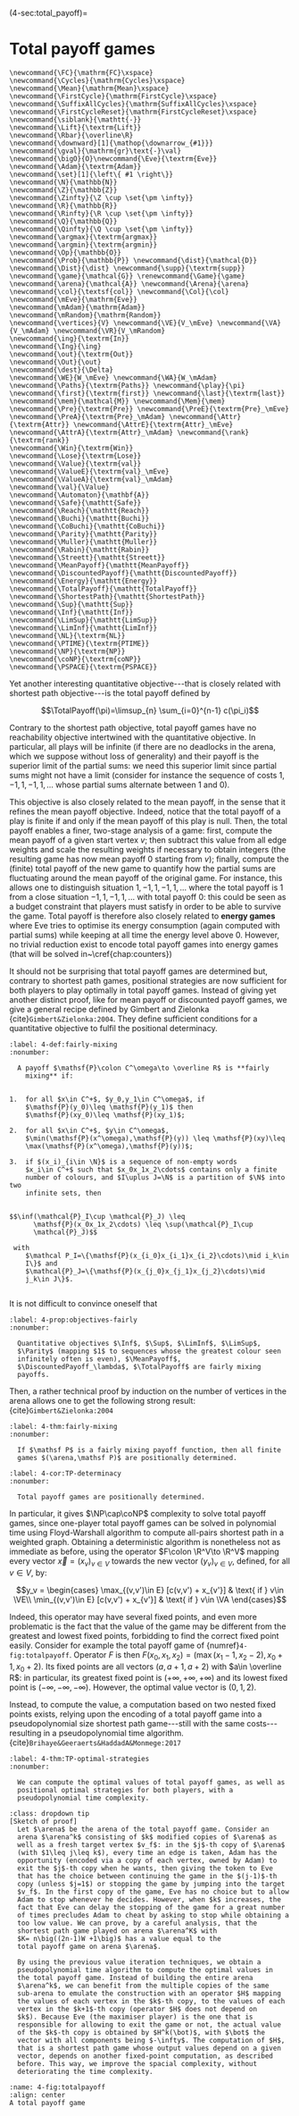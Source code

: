 (4-sec:total_payoff)=
# Total payoff games

```{math}
\newcommand{\FC}{\mathrm{FC}\xspace} 
\newcommand{\Cycles}{\mathrm{Cycles}\xspace} 
\newcommand{\Mean}{\mathrm{Mean}\xspace} 
\newcommand{\FirstCycle}{\mathrm{FirstCycle}\xspace} 
\newcommand{\SuffixAllCycles}{\mathrm{SuffixAllCycles}\xspace} 
\newcommand{\FirstCycleReset}{\mathrm{FirstCycleReset}\xspace} 
\newcommand{\siblank}{\mathtt{-}}
\newcommand{\Lift}{\textrm{Lift}}
\newcommand{\Rbar}{\overline\R}
\newcommand{\downward}[1]{\mathop{\downarrow_{#1}}}
\newcommand{\gval}{\mathrm{gr}\text{-}\val}
\newcommand{\bigO}{O}\newcommand{\Eve}{\textrm{Eve}}
\newcommand{\Adam}{\textrm{Adam}}
\newcommand{\set}[1]{\left\{ #1 \right\}}
\newcommand{\N}{\mathbb{N}}
\newcommand{\Z}{\mathbb{Z}}
\newcommand{\Zinfty}{\Z \cup \set{\pm \infty}}
\newcommand{\R}{\mathbb{R}}
\newcommand{\Rinfty}{\R \cup \set{\pm \infty}}
\newcommand{\Q}{\mathbb{Q}}
\newcommand{\Qinfty}{\Q \cup \set{\pm \infty}}
\newcommand{\argmax}{\textrm{argmax}}
\newcommand{\argmin}{\textrm{argmin}}
\newcommand{\Op}{\mathbb{O}}
\newcommand{\Prob}{\mathbb{P}} \newcommand{\dist}{\mathcal{D}} \newcommand{\Dist}{\dist} \newcommand{\supp}{\textrm{supp}} 
\newcommand{\game}{\mathcal{G}} \renewcommand{\Game}{\game} \newcommand{\arena}{\mathcal{A}} \newcommand{\Arena}{\arena} 
\newcommand{\col}{\textsf{col}} \newcommand{\Col}{\col} 
\newcommand{\mEve}{\mathrm{Eve}}
\newcommand{\mAdam}{\mathrm{Adam}}
\newcommand{\mRandom}{\mathrm{Random}}
\newcommand{\vertices}{V} \newcommand{\VE}{V_\mEve} \newcommand{\VA}{V_\mAdam} \newcommand{\VR}{V_\mRandom} 
\newcommand{\ing}{\textrm{In}}
\newcommand{\Ing}{\ing}
\newcommand{\out}{\textrm{Out}}
\newcommand{\Out}{\out}
\newcommand{\dest}{\Delta} 
\newcommand{\WE}{W_\mEve} \newcommand{\WA}{W_\mAdam} 
\newcommand{\Paths}{\textrm{Paths}} \newcommand{\play}{\pi} \newcommand{\first}{\textrm{first}} \newcommand{\last}{\textrm{last}} 
\newcommand{\mem}{\mathcal{M}} \newcommand{\Mem}{\mem} 
\newcommand{\Pre}{\textrm{Pre}} \newcommand{\PreE}{\textrm{Pre}_\mEve} \newcommand{\PreA}{\textrm{Pre}_\mAdam} \newcommand{\Attr}{\textrm{Attr}} \newcommand{\AttrE}{\textrm{Attr}_\mEve} \newcommand{\AttrA}{\textrm{Attr}_\mAdam} \newcommand{\rank}{\textrm{rank}}
\newcommand{\Win}{\textrm{Win}} 
\newcommand{\Lose}{\textrm{Lose}} 
\newcommand{\Value}{\textrm{val}} 
\newcommand{\ValueE}{\textrm{val}_\mEve} 
\newcommand{\ValueA}{\textrm{val}_\mAdam}
\newcommand{\val}{\Value} 
\newcommand{\Automaton}{\mathbf{A}} 
\newcommand{\Safe}{\mathtt{Safe}}
\newcommand{\Reach}{\mathtt{Reach}} 
\newcommand{\Buchi}{\mathtt{Buchi}} 
\newcommand{\CoBuchi}{\mathtt{CoBuchi}} 
\newcommand{\Parity}{\mathtt{Parity}} 
\newcommand{\Muller}{\mathtt{Muller}} 
\newcommand{\Rabin}{\mathtt{Rabin}} 
\newcommand{\Streett}{\mathtt{Streett}} 
\newcommand{\MeanPayoff}{\mathtt{MeanPayoff}} 
\newcommand{\DiscountedPayoff}{\mathtt{DiscountedPayoff}}
\newcommand{\Energy}{\mathtt{Energy}}
\newcommand{\TotalPayoff}{\mathtt{TotalPayoff}}
\newcommand{\ShortestPath}{\mathtt{ShortestPath}}
\newcommand{\Sup}{\mathtt{Sup}}
\newcommand{\Inf}{\mathtt{Inf}}
\newcommand{\LimSup}{\mathtt{LimSup}}
\newcommand{\LimInf}{\mathtt{LimInf}}
\newcommand{\NL}{\textrm{NL}}
\newcommand{\PTIME}{\textrm{PTIME}}
\newcommand{\NP}{\textrm{NP}}
\newcommand{\coNP}{\textrm{coNP}}
\newcommand{\PSPACE}{\textrm{PSPACE}}
```
Yet another interesting quantitative objective---that is closely
related with shortest path objective---is the total payoff defined by

$$\TotalPayoff(\pi)=\limsup_{n} \sum_{i=0}^{n-1} c(\pi_i)$$

Contrary to the shortest path objective, total payoff games have no
reachability objective intertwined with the quantitative objective. In
particular, all plays will be infinite (if there are no deadlocks in
the arena, which we suppose without loss of generality) and their
payoff is the superior limit of the partial sums: we need this
superior limit since partial sums might not have a limit (consider for
instance the sequence of costs $1,-1,1,-1,1,\ldots$ whose partial sums
alternate between $1$ and $0$).

This objective is also closely related to the mean payoff, in the
sense that it refines the mean payoff objective. Indeed, notice that
the total payoff of a play is finite if and only if the mean payoff of
this play is null. Then, the total payoff enables a finer, two-stage
analysis of a game: first, compute the mean payoff of a given start
vertex $v$; then subtract this value from all edge weights and scale
the resulting weights if necessary to obtain integers (the resulting
game has now mean payoff 0 starting from $v$); finally, compute the
(finite) total payoff of the new game to quantify how the partial sums
are fluctuating around the mean payoff of the original game. For
instance, this allows one to distinguish situation
$1,-1,1,-1,1,\ldots$ where the total payoff is $1$ from a close
situation $-1,1,-1,1,\ldots$ with total payoff $0$: this could be seen
as a budget constraint that players must satisfy in order to be able
to survive the game. Total payoff is therefore also closely related to
**energy games** where Eve tries to optimise its energy consumption
(again computed with partial sums) while keeping at all time the
energy level above $0$. However, no trivial reduction exist to encode
total payoff games into energy games (that will be solved
in~\cref{chap:counters})

It should not be surprising that total payoff games are determined
but, contrary to shortest path games, positional strategies are now
sufficient for both players to play optimally in total payoff
games. Instead of giving yet another distinct proof, like for
mean payoff or discounted payoff games, we give a general recipe
defined by Gimbert and Zielonka {cite}`Gimbert&Zielonka:2004`. They define
sufficient conditions for a quantitative objective to fulfil the
positional determinacy.

```{prf:definition} NEEDS TITLE 4-def:fairly-mixing
:label: 4-def:fairly-mixing
:nonumber:

  A payoff $\mathsf{P}\colon C^\omega\to \overline R$ is **fairly
    mixing** if:
  
  
1.  for all $x\in C^+$, $y_0,y_1\in C^\omega$, if
    $\mathsf{P}(y_0)\leq \mathsf{P}(y_1)$ then
    $\mathsf{P}(xy_0)\leq \mathsf{P}(xy_1)$;
  
2.  for all $x\in C^+$, $y\in C^\omega$,
    $\min(\mathsf{P}(x^\omega),\mathsf{P}(y)) \leq \mathsf{P}(xy)\leq
    \max(\mathsf{P}(x^\omega),\mathsf{P}(y))$;
  
3.  if $(x_i)_{i\in \N}$ is a sequence of non-empty words
    $x_i\in C^+$ such that $x_0x_1x_2\cdots$ contains only a finite
    number of colours, and $I\uplus J=\N$ is a partition of $\N$ into two
    infinite sets, then
    

$$\inf(\mathcal{P}_I\cup \mathcal{P}_J) \leq
      \mathsf{P}(x_0x_1x_2\cdots) \leq \sup(\mathcal{P}_I\cup
      \mathcal{P}_J)$$

 with
    $\mathcal P_I=\{\mathsf{P}(x_{i_0}x_{i_1}x_{i_2}\cdots)\mid i_k\in
    I\}$ and
    $\mathcal{P}_J=\{\mathsf{P}(x_{j_0}x_{j_1}x_{j_2}\cdots)\mid
    j_k\in J\}$.
  

```

It is not difficult to convince oneself that

```{prf:proposition} NEEDS TITLE 4-prop:objectives-fairly
:label: 4-prop:objectives-fairly
:nonumber:

  Quantitative objectives $\Inf$, $\Sup$, $\LimInf$, $\LimSup$,
  $\Parity$ (mapping $1$ to sequences whose the greatest colour seen
  infinitely often is even), $\MeanPayoff$,
  $\DiscountedPayoff_\lambda$, $\TotalPayoff$ are fairly mixing
  payoffs.

```

Then, a rather technical proof by induction on the number of vertices
in the arena allows one to get the following strong result:
{cite}`Gimbert&Zielonka:2004`

```{prf:theorem} NEEDS TITLE 4-thm:fairly-mixing
:label: 4-thm:fairly-mixing
:nonumber:

  If $\mathsf P$ is a fairly mixing payoff function, then all finite
  games $(\arena,\mathsf P)$ are positionally determined.

```


```{prf:corollary} NEEDS TITLE 4-cor:TP-determinacy
:label: 4-cor:TP-determinacy
:nonumber:

  Total payoff games are positionally determined.

```

In particular, it gives $\NP\cap\coNP$ complexity to solve
total payoff games, since one-player total payoff games can be solved
in polynomial time using Floyd-Warshall algorithm to compute all-pairs
shortest path in a weighted graph. Obtaining a deterministic algorithm
is nonetheless not as immediate as before, using the operator
$F\colon \R^V\to \R^V$ mapping every vector $\vec x=(x_v)_{v\in V}$
towards the new vector $(y_v)_{v\in V}$, defined, for all $v\in V$,
by:

$$y_v =
  \begin{cases}
    \max_{(v,v')\in E} [c(v,v') + x_{v'}] &
    \text{ if } v\in \VE\\
    \min_{(v,v')\in E} [c(v,v') + x_{v'}] & \text{ if } v\in \VA
  \end{cases}$$


Indeed, this operator may have several fixed points, and even more
problematic is the fact that the value of the game may be different
from the greatest and lowest fixed points, forbidding to find the
correct fixed point easily. Consider for example the total payoff game
of {numref}`4-fig:totalpayoff`. Operator $F$ is then
$F(x_0,x_1,x_2) = \big(\max(x_1-1,x_2-2),x_0+1,x_0+2\big)$. Its fixed
points are all vectors $(a,a+1,a+2)$ with $a\in \overline R$: in
particular, its greatest fixed point is $(+\infty, +\infty, +\infty)$
and its lowest fixed point is $(-\infty, -\infty, -\infty)$. However,
the optimal value vector is $(0,1,2)$.

Instead, to compute the value, a computation based on two nested fixed
points exists, relying upon the encoding of a total payoff game into a
pseudopolynomial size shortest path game---still with the same
costs---resulting in a pseudopolynomial time algorithm.
{cite}`Brihaye&Geeraerts&HaddadA&Monmege:2017`

```{prf:theorem} NEEDS TITLE 4-thm:TP-optimal-strategies
:label: 4-thm:TP-optimal-strategies
:nonumber:

  We can compute the optimal values of total payoff games, as well as
  positional optimal strategies for both players, with a
  pseudopolynomial time complexity.

```

```{admonition} Proof
:class: dropdown tip
[Sketch of proof]
  Let $\arena$ be the arena of the total payoff game. Consider an
  arena $\arena^k$ consisting of $k$ modified copies of $\arena$ as
  well as a fresh target vertex $v_f$: in the $j$-th copy of $\arena$
  (with $1\leq j\leq k$), every time an edge is taken, Adam has the
  opportunity (encoded via a copy of each vertex, owned by Adam) to
  exit the $j$-th copy when he wants, then giving the token to Eve
  that has the choice between continuing the game in the $(j-1)$-th
  copy (unless $j=1$) or stopping the game by jumping into the target
  $v_f$. In the first copy of the game, Eve has no choice but to allow
  Adam to stop whenever he decides. However, when $k$ increases, the
  fact that Eve can delay the stopping of the game for a great number
  of times precludes Adam to cheat by asking to stop while obtaining a
  too low value. We can prove, by a careful analysis, that the
  shortest path game played on arena $\arena^K$ with
  $K= n\big((2n-1)W +1\big)$ has a value equal to the
  total payoff game on arena $\arena$.

  By using the previous value iteration techniques, we obtain a
  pseudopolynomial time algorithm to compute the optimal values in
  the total payoff game. Instead of building the entire arena
  $\arena^k$, we can benefit from the multiple copies of the same
  sub-arena to emulate the construction with an operator $H$ mapping
  the values of each vertex in the $k$-th copy, to the values of each
  vertex in the $k+1$-th copy (operator $H$ does not depend on
  $k$). Because Eve (the maximiser player) is the one that is
  responsible for allowing to exit the game or not, the actual value
  of the $k$-th copy is obtained by $H^k(\bot)$, with $\bot$ the
  vector with all components being $-\infty$. The computation of $H$,
  that is a shortest path game whose output values depend on a given
  vector, depends on another fixed-point computation, as described
  before. This way, we improve the spacial complexity, without
  deteriorating the time complexity.

```



```{figure} ./../4-fig:totalpayoff.png
:name: 4-fig:totalpayoff
:align: center
A total payoff game
```

